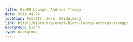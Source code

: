 ```yaml
---
title: BioRN Lounge: Andreas Trumpp
date: 2018-04-24
location: Poststr. 36/5, Heidelberg
link: http://biorn.org/event/biorn-lounge-andreas-trumpp/
usergroup: biorn
type: usergroup
---
```

